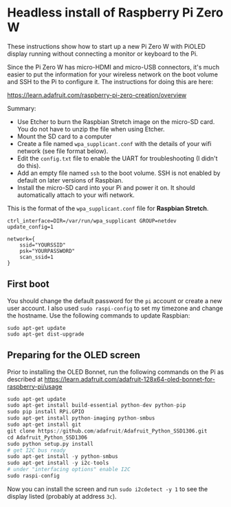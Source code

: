 # Headless install of Raspberry Pi Zero W

These instructions show how to start up a new Pi Zero W with PiOLED display running without connecting a monitor or keyboard to the Pi.

Since the Pi Zero W has micro-HDMI and micro-USB connectors, it's much easier to put the information for your wireless network on the boot volume and SSH to the Pi to configure it. The instructions for doing this are here:

https://learn.adafruit.com/raspberry-pi-zero-creation/overview

Summary:
- Use Etcher to burn the Raspbian Stretch image on the micro-SD card. You do not have to unzip the file when using Etcher.
- Mount the SD card to a computer
- Create a file named `wpa_supplicant.conf` with the details of your wifi network (see file format below).
- Edit the `config.txt` file to enable the UART for troubleshooting (I didn't do this).
- Add an empty file named `ssh` to the boot volume. SSH is not enabled by default on later versions of Raspbian.
- Install the micro-SD card into your Pi and power it on. It should automatically attach to your wifi network.

This is the format of the `wpa_supplicant.conf` file for **Raspbian Stretch**.

```
ctrl_interface=DIR=/var/run/wpa_supplicant GROUP=netdev
update_config=1

network={
    ssid="YOURSSID"
    psk="YOURPASSWORD"
    scan_ssid=1
}
```

## First boot

You should change the default password for the `pi` account or create a new user account. I also used `sudo raspi-config` to set my timezone and change the hostname. Use the following commands to update Raspbian:

```
sudo apt-get update
sudo apt-get dist-upgrade
```

## Preparing for the OLED screen

Prior to installing the OLED Bonnet, run the following commands on the Pi as described at https://learn.adafruit.com/adafruit-128x64-oled-bonnet-for-raspberry-pi/usage

```python
sudo apt-get update
sudo apt-get install build-essential python-dev python-pip
sudo pip install RPi.GPIO
sudo apt-get install python-imaging python-smbus
sudo apt-get install git
git clone https://github.com/adafruit/Adafruit_Python_SSD1306.git
cd Adafruit_Python_SSD1306
sudo python setup.py install
# get I2C bus ready
sudo apt-get install -y python-smbus
sudo apt-get install -y i2c-tools
# under "interfacing options" enable I2C
sudo raspi-config
```

Now you can install the screen and run `sudo i2cdetect -y 1` to see the display listed (probably at address `3c`).
